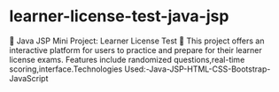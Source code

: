 # learner-license-test-java-jsp
🚗 Java JSP Mini Project: Learner License Test 🚦 This project offers an interactive platform for users to practice and prepare for their learner license exams. Features include randomized questions,real-time scoring,interface.Technologies Used:-Java-JSP-HTML-CSS-Bootstrap-JavaScript
